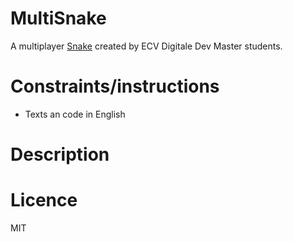# MultiSnake

A multiplayer [Snake](https://en.wikipedia.org/wiki/Snake_(video_game)) created by ECV Digitale Dev Master students.

# Constraints/instructions

* Texts an code in English

# Description


# Licence

MIT
